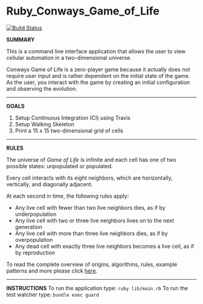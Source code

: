 # Ruby_Conways_Game_of_Life
[![Build Status](https://travis-ci.org/GrandSuccess87/Ruby_Conways_Game_of_Life_.svg?branch=master)](https://travis-ci.org/GrandSuccess87/Ruby_Conways_Game_of_Life_)

**SUMMARY**

This is a command line interface application that allows the user to view cellular automation in a two-dimensional universe.  

Conways Game of Life is a zero-player game because it actually does not require user input and is rather dependent on the initial state of the game.  As the user, you interact with the game by creating an initial configuration and observing the evolution. 

***

**GOALS**
1. Setup Continuous Integration (CI) using Travis 
2. Setup Walking Skeleton
3. Print a 15 x 15 two-dimensional grid of cells 

---

**RULES**

The universe of *Game of Life* is infinite and each cell has one of two possible states: unpopulated or populated.

Every cell interacts with its eight neighbors, which are horizontally, vertically, and diagonally adjacent. 

At each second in time, the following rules apply: 
 - Any live cell with fewer than two live neighbors dies, as if by underpopulation
 - Any live cell with two or three live neighbors lives on to the next generation
 - Any live cell with more than three live neighbors dies, as if by overpopulation
 - Any dead cell with exactly three live neighbors becomes a live cell, as if by reproduction

To read the complete overview of origins, algorithms, rules, example patterns and more please click [here](https://en.wikipedia.org/wiki/Conway%27s_Game_of_Life#Rules). 

___

**INSTRUCTIONS**
To run the application type: `ruby lib/main.rb` 
To run the test watcher type: `bundle exec guard`
